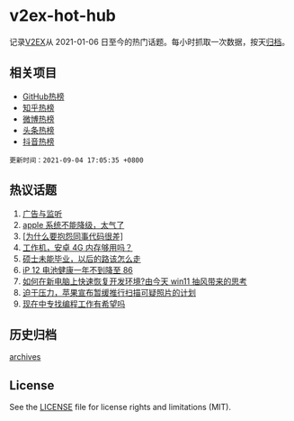 # v2ex-hot-hub

 记录[V2EX](https://www.v2ex.com/)从 2021-01-06 日至今的热门话题。每小时抓取一次数据，按天[归档](archives)。
 
 ## 相关项目

- [GitHub热榜](https://github.com/snaildev/github-hot-hub)
- [知乎热榜](https://github.com/snaildev/zhihu-hot-hub)
- [微博热榜](https://github.com/snaildev/weibo-hot-hub)
- [头条热榜](https://github.com/snaildev/toutiao-hot-hub)
- [抖音热榜](https://github.com/snaildev/douyin-hot-hub)


 `更新时间：2021-09-04 17:05:35 +0800`

## 热议话题

1. [广告与监听](https://www.v2ex.com/t/799831)
1. [apple 系统不能降级，太气了](https://www.v2ex.com/t/799764)
1. [[为什么要抱怨同事代码很差]](https://www.v2ex.com/t/799735)
1. [工作机，安卓 4G 内存够用吗？](https://www.v2ex.com/t/799793)
1. [硕士未能毕业，以后的路该怎么走](https://www.v2ex.com/t/799819)
1. [iP 12 电池健康一年不到降至 86](https://www.v2ex.com/t/799746)
1. [如何在新电脑上快速恢复开发环境?由今天 win11 抽风带来的思考](https://www.v2ex.com/t/799772)
1. [迫于压力，苹果宣布暂缓推行扫描可疑照片的计划](https://www.v2ex.com/t/799776)
1. [现在中专找编程工作有希望吗](https://www.v2ex.com/t/799769)

## 历史归档

[archives](archives)

## License

See the [LICENSE](LICENSE) file for license rights and limitations (MIT).
